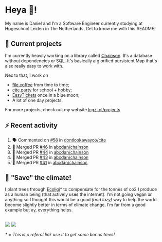 # Heya 👋!

My name is Daniel and I'm a Software Engineer currently studying at Hogeschool Leiden in The Netherlands. Get to know me with this README!

## 💪 Current projects
I'm currently heavily working on a library called [Chainson](https://github.com/abcdan/chainson). It's a database without dependencies or SQL. It's basically a glorified persistent Map that's also really easy to work with.

Nex to that, I work on
- [file.coffee](https://file.coffee) from time to time;
- [cite.party](https://cite.party) for school + hobby;
- [EasyTickets](https://easytickets.xyz) once in a blue moon;
- A lot of one day projects.

For more projects, check out my website [lngzl.nl/projects](https://lngzl.nl/projects)

## ⚡ Recent activity
<!--START_SECTION:activity-->
1. 🗣 Commented on [#58](https://github.com/dontlookawayco/cite/issues/58) in [dontlookawayco/cite](https://github.com/dontlookawayco/cite)
2. 🎉 Merged PR [#46](https://github.com/abcdan/chainson/pull/46) in [abcdan/chainson](https://github.com/abcdan/chainson)
3. 🎉 Merged PR [#44](https://github.com/abcdan/chainson/pull/44) in [abcdan/chainson](https://github.com/abcdan/chainson)
4. 🎉 Merged PR [#43](https://github.com/abcdan/chainson/pull/43) in [abcdan/chainson](https://github.com/abcdan/chainson)
5. 🎉 Merged PR [#41](https://github.com/abcdan/chainson/pull/41) in [abcdan/chainson](https://github.com/abcdan/chainson)
<!--END_SECTION:activity-->

## 🌳 "Save" the climate!
I plant trees through <a href="https://ecologi.com/lngzl?r=6005cc57f70194001deaedfa">Ecoligi</a>* to compensate for the tonnes of co2 I produce as a human being (that actively uses the internet). I'm not going vegan or anything so I thought this would be a good _(and lazy)_ way to help the world become slightly better in terms of climate change. I'm far from a good example but ay, everything helps.

<br><a href="https://ecologi.com/lngzl?r=6005cc57f70194001deaedfa"><img src="https://img.shields.io/ecologi/trees/lngzl"></a> <a href="https://ecologi.com/lngzl?r=6005cc57f70194001deaedfa"><img src="https://img.shields.io/ecologi/carbon/lngzl"></a>



_\* = This is a referal link use it to get some bonus trees!_
